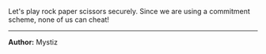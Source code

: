Let's play rock paper scissors securely. Since we are using a commitment scheme, none of us can cheat!

---
**Author:** Mystiz